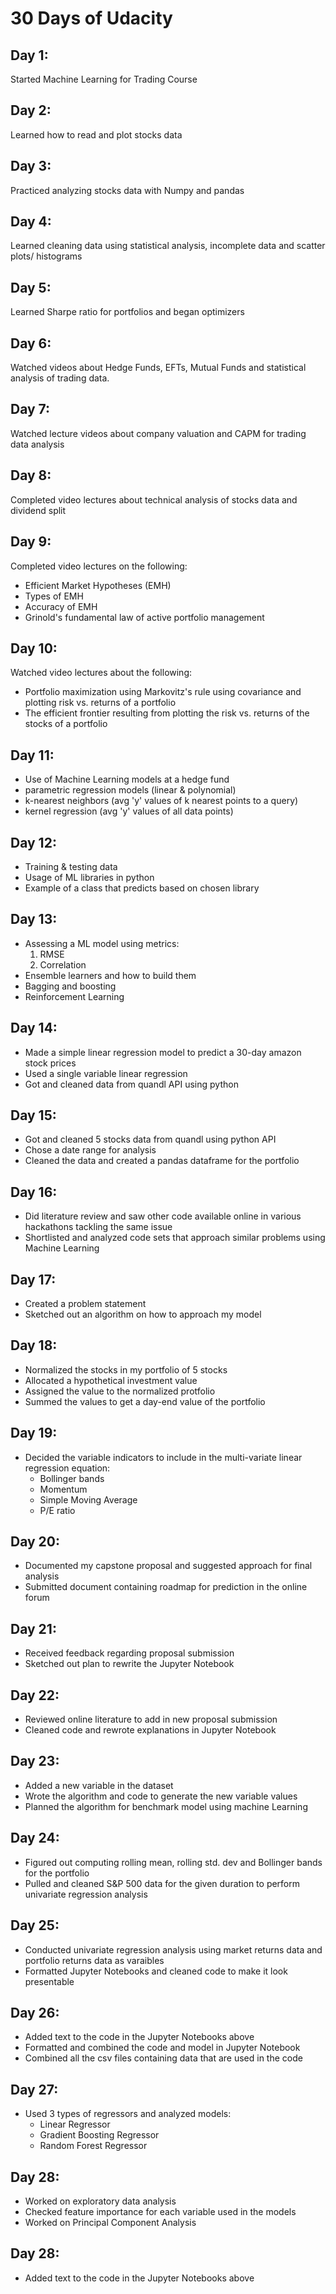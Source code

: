 # 30 Days of Udacity

## Day 1:
Started Machine Learning for Trading Course

## Day 2:
Learned how to read and plot stocks data

## Day 3:
Practiced analyzing stocks data with Numpy and pandas

## Day 4:
Learned cleaning data using statistical analysis, incomplete data and scatter plots/ histograms

## Day 5:
Learned Sharpe ratio for portfolios and began optimizers 

## Day 6:
Watched videos about Hedge Funds, EFTs, Mutual Funds and statistical analysis of trading data. 

## Day 7:
Watched lecture videos about company valuation and CAPM for trading data analysis

## Day 8:
Completed video lectures about technical analysis of stocks data and dividend split

## Day 9:
Completed video lectures on the following:
* Efficient Market Hypotheses (EMH)
* Types of EMH
* Accuracy of EMH
* Grinold's fundamental law of active portfolio management

## Day 10:
Watched video lectures about the following:
* Portfolio maximization using Markovitz's rule using covariance and plotting risk vs. returns of a portfolio
* The efficient frontier resulting from plotting the risk vs. returns of the stocks of a portfolio

## Day 11:
* Use of Machine Learning models at a hedge fund
* parametric regression models (linear & polynomial)
* k-nearest neighbors (avg 'y' values of k nearest points to a query)
* kernel regression (avg 'y' values of all data points)

## Day 12:
<!-- <img width="500" alt="ML APIs" src="https://user-images.githubusercontent.com/7159282/103427354-5f79b280-4b75-11eb-86cf-ea51449830df.png"> -->
* Training & testing data
* Usage of ML libraries in python
* Example of a class that predicts based on chosen library

## Day 13:
* Assessing a ML model using metrics:
    1. RMSE
    2. Correlation
* Ensemble learners and how to build them
* Bagging and boosting
* Reinforcement Learning

## Day 14:
* Made a simple linear regression model to predict a 30-day amazon stock prices 
* Used a single variable linear regression
* Got and cleaned data from quandl API using python

## Day 15:
* Got and cleaned 5 stocks data from quandl using python API
* Chose a date range for analysis
* Cleaned the data and created a pandas dataframe for the portfolio

## Day 16:
* Did literature review and saw other code available online in various hackathons tackling the same issue
* Shortlisted and analyzed code sets that approach similar problems using Machine Learning

## Day 17:
* Created a problem statement 
* Sketched out an algorithm on how to approach my model

## Day 18:
* Normalized the stocks in my portfolio of 5 stocks
* Allocated a hypothetical investment value
* Assigned the value to the normalized protfolio
* Summed the values to get a day-end value of the portfolio 

## Day 19:
* Decided the variable indicators to include in the multi-variate linear regression equation:
    * Bollinger bands
    * Momentum
    * Simple Moving Average
    * P/E ratio

## Day 20:
* Documented my capstone proposal and suggested approach for final analysis 
* Submitted document containing roadmap for prediction in the online forum

## Day 21:
* Received feedback regarding proposal submission
* Sketched out plan to rewrite the Jupyter Notebook

## Day 22:
* Reviewed online literature to add in new proposal submission
* Cleaned code and rewrote explanations in Jupyter Notebook

## Day 23:
* Added a new variable in the dataset
* Wrote the algorithm and code to generate the new variable values
* Planned the algorithm for benchmark model using machine Learning

## Day 24:
* Figured out computing rolling mean, rolling std. dev and Bollinger bands for the portfolio
* Pulled and cleaned S&P 500 data for the given duration to perform univariate regression analysis

## Day 25:
* Conducted univariate regression analysis using market returns data and portfolio returns data as varaibles
* Formatted Jupyter Notebooks and cleaned code to make it look presentable

## Day 26:
* Added text to the code in the Jupyter Notebooks above
* Formatted and combined the code and model in Jupyter Notebook
* Combined all the csv files containing data that are used in the code

## Day 27:
* Used 3 types of regressors and analyzed models:
    - Linear Regressor
    - Gradient Boosting Regressor
    - Random Forest Regressor 

## Day 28:
* Worked on exploratory data analysis
* Checked feature importance for each variable used in the models
* Worked on Principal Component Analysis

## Day 28:
* Added text to the code in the Jupyter Notebooks above
